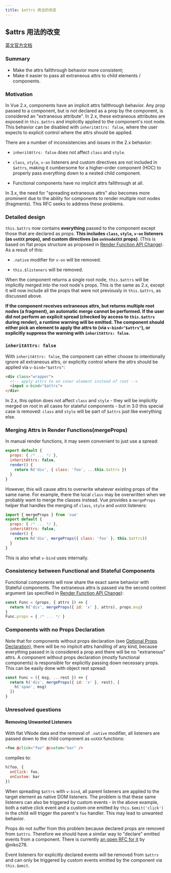 ```yaml
---
title: $attrs 用法的改变
---
```

## $attrs 用法的改变

[英文官方文档](https://github.com/vuejs/rfcs/pull/92/files?diff=unified&w=1)

### Summary

- Make the attrs fallthrough behavior more consistent;
- Make it easier to pass all extraneous attrs to child elements / components.

### Motivation

In Vue 2.x, components have an implicit attrs fallthrough behavior. Any prop passed to a component, but is not declared as a prop by the component, is considered an "extraneous attribute". In 2.x, these extraneous attributes are exposed in `this.$attrs` and implicitly applied to the component's root node. This behavior can be disabled with `inheritAttrs: false`, where the user expects to explicit control where the attrs should be applied.

There are a number of inconsistencies and issues in the 2.x behavior:

- `inheritAttrs: false` does not affect `class` and `style`.

- `class`, `style`, `v-on` listeners and custom directives are not included in `$attrs`, making it cumbersome for a higher-order component (HOC) to properly pass everything down to a nested child component.

- Functional components have no implicit attrs fallthrough at all.

In 3.x, the need for "spreading extraneous attrs" also becomes more prominent due to the ability for components to render multiple root nodes (fragments). This RFC seeks to address these problems.

### Detailed design

`this.$attrs` now contains **everything** passed to the component except those that are declared as props. **This includes `class`, `style`, `v-on` listeners (as `onXXX` props), and custom directives (as `onVnodeXXX` props)**. (This is based on flat props structure as proposed in [Render Function API Change](https://github.com/vuejs/rfcs/blob/master/active-rfcs/0008-render-function-api-change.md#flat-vnode-props-format)). As a result of this:

- `.native` modifier for `v-on` will be removed.

- `this.$listeners` will be removed.

When the component returns a single root node, `this.$attrs` will be implicitly merged into the root node's props. This is the same as 2.x, except it will now include all the props that were not previously in `this.$attrs`, as discussed above.

**If the component receives extraneous attrs, but returns multiple root nodes (a fragment), an automatic merge cannot be performed. If the user did not perform an explicit spread (checked by access to `this.$attrs` during render), a runtime warning will be emitted. The component should either pick an element to apply the attrs to (via `v-bind="$attrs"`), or explicitly suppress the warning with `inheritAttrs: false`.**

### `inheritAttrs: false`

With `inheritAttrs: false`, the component can either choose to intentionally ignore all extraneous attrs, or explicitly control where the attrs should be applied via `v-bind="$attrs"`:

``` html
<div class="wrapper">
  <!-- apply attrs to an inner element instead of root -->
  <input v-bind="$attrs">
</div>
```

In 2.x, this option does not affect `class` and `style` - they will be implicitly merged on root in all cases for stateful components - but in 3.0 this special case is removed: `class` and `style` will be part of `$attrs` just like everything else.

### Merging Attrs in Render Functions(mergeProps)

In manual render functions, it may seem convenient to just use a spread:

``` js
export default {
  props: { /* ... */ },
  inheritAttrs: false,
  render() {
    return h('div', { class: 'foo', ...this.$attrs })
  }
}
```

However, this will cause attrs to overwrite whatever existing props of the same name. For example, there the local `class` may be overwritten when we probably want to merge the classes instead. Vue provides a `mergeProps` helper that handles the merging of `class`, `style` and `onXXX` listeners:

``` js
import { mergeProps } from 'vue'
export default {
  props: { /* ... */ },
  inheritAttrs: false,
  render() {
    return h('div', mergeProps({ class: 'foo' }, this.$attrs))
  }
}
```

This is also what `v-bind` uses internally.

### Consistency between Functional and Stateful Components

Functional components will now share the exact same behavior with Stateful components. The extraneous attrs is passed via the second context argument (as specified in [Render Function API Change](https://github.com/vuejs/rfcs/blob/master/active-rfcs/0008-render-function-api-change.md#functional-component-signature)):

``` js
const Func = (props, { attrs }) => {
  return h('div', mergeProps({ id: 'x' }, attrs), props.msg)
}
Func.props = { /* ... */ }
```

### Components with no Props Declaration

Note that for components without props declaration (see [Optional Props Declaration](https://github.com/vuejs/rfcs/blob/master/active-rfcs/0010-optional-props-declaration.md)), there will be no implicit attrs handling of any kind, because everything passed in is considered a prop and there will be no "extraneous" attrs. A component without props declaration (mostly functional components) is responsible for explicitly passing down necessary props. This can be easily done with object rest spread:

``` js
const Func = ({ msg, ...rest }) => {
  return h('div', mergeProps({ id: 'x' }, rest), [
    h('span', msg)
  ])
}
```

### Unresolved questions

#### Removing Unwanted Listeners

With flat VNode data and the removal of `.native` modifier, all listeners are passed down to the child component as `onXXX` functions:

``` html
<foo @click="foo" @custom="bar" />
```

compiles to:

``` js
h(foo, {
  onClick: foo,
  onCustom: bar
})
```

When spreading `$attrs` with `v-bind`, all parent listeners are applied to the target element as native DOM listeners. The problem is that these same listeners can also be triggered by custom events - in the above example, both a native click event and a custom one emitted by `this.$emit('click')` in the child will trigger the parent's `foo` handler. This may lead to unwanted behavior.

Props do not suffer from this problem because declared props are removed from `$attrs`. Therefore we should have a similar way to "declare" emitted events from a component. There is currently [an open RFC for it](https://github.com/vuejs/rfcs/pull/16) by @niko278.

Event listeners for explicitly declared events will be removed from `$attrs` and can only be triggered by custom events emitted by the component via `this.$emit`.
